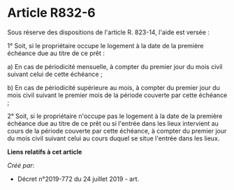 # Article R832-6

Sous réserve des dispositions de l'article R. 823-14, l'aide est versée :

1° Soit, si le propriétaire occupe le logement à la date de la première échéance due au titre de ce prêt :

a) En cas de périodicité mensuelle, à compter du premier jour du mois civil suivant celui de cette échéance ;

b) En cas de périodicité supérieure au mois, à compter du premier jour du mois civil suivant le premier mois de la période
couverte par cette échéance ;

2° Soit, si le propriétaire n'occupe pas le logement à la date de la première échéance due au titre de ce prêt ou si l'entrée
dans les lieux intervient au cours de la période couverte par cette échéance, à compter du premier jour du mois civil suivant
celui au cours duquel se situe l'entrée dans les lieux.

**Liens relatifs à cet article**

_Créé par_:

  - Décret n°2019-772 du 24 juillet 2019 - art.
